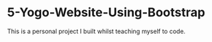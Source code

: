 # 5-Yogo-Website-Using-Bootstrap
This is a personal project I built whilst teaching myself to code.
